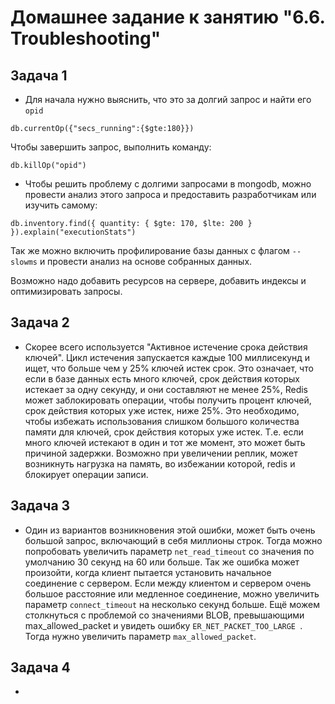 # Домашнее задание к занятию "6.6. Troubleshooting"

## Задача 1

- Для начала нужно выяснить, что это за долгий запрос и найти его `opid`

`db.currentOp({"secs_running":{$gte:180}})`

Чтобы завершить запрос, выполнить команду:

`db.killOp("opid")`

- Чтобы решить проблему с долгими запросами в mongodb, можно провести анализ этого запроса и предоставить разработчикам или изучить самому:

`db.inventory.find({ quantity: { $gte: 170, $lte: 200 } }).explain("executionStats")`

Так же можно включить профилирование базы данных с флагом `--slowms` и провести анализ на основе собранных данных.

Возможно надо добавить ресурсов на сервере, добавить индексы и оптимизировать запросы.

## Задача 2

- Скорее всего используется "Активное истечение срока действия ключей".
Цикл истечения запускается каждые 100 миллисекунд и ищет, что больше чем у 25% ключей истек срок.
Это означает, что если в базе данных есть много ключей, срок действия которых истекает за одну секунду, 
  и они составляют не менее 25%, Redis может заблокировать операции, чтобы получить процент ключей, срок действия которых уже истек, ниже 25%.
Это необходимо, чтобы избежать использования слишком большого количества памяти для ключей, срок действия которых уже истек.
Т.е. если много ключей истекают в один и тот же момент, это может быть причиной задержки.
Возможно при увеличении реплик, может возникнуть нагрузка на память,
во избежании которой, redis и блокирует операции записи.  
  
## Задача 3

- Один из вариантов возникновения этой ошибки, может быть очень большой запрос,
включающий в себя миллионы строк. Тогда можно попробовать увеличить параметр `net_read_timeout` со значения по умолчанию 30 секунд на 60 или больше.
Так же ошибка может произойти, когда клиент пытается установить начальное соединение с сервером.
Если между клиентом и сервером очень большое расстояние или медленное соединение,
можно увеличить параметр `connect_timeout` на несколько секунд больше.
Ещё можем столкнуться с проблемой со значениями BLOB, превышающими max_allowed_packet и увидеть ошибку `ER_NET_PACKET_TOO_LARGE `.
Тогда нужно увеличить параметр `max_allowed_packet`.

## Задача 4

- 
